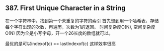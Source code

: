 ## 387. First Unique Character in a String
在一个字符串中，找到第一个未重复的字符的索引
首先想到用一个哈希表，存储每个字符出现的次数，再遍历，次数为1的返回。
时间复杂度O(N), 空间复杂度O(N)
因为全是小写字母，开一个26长度的数组就可以。

最优的是可以indexof(c) == lastIndexof(c) 这样效率很高

